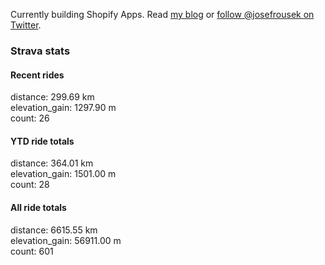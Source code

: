 Currently building Shopify Apps. Read [my blog](https://blog.rousek.name/) or [follow @josefrousek on Twitter](https://twitter.com/josefrousek).

### Strava stats

<!-- strava_stats starts -->
#### Recent rides

distance: 299.69 km  
elevation_gain: 1297.90 m  
count: 26


#### YTD ride totals

distance: 364.01 km  
elevation_gain: 1501.00 m  
count: 28


#### All ride totals

distance: 6615.55 km  
elevation_gain: 56911.00 m  
count: 601


<!-- strava_stats ends -->